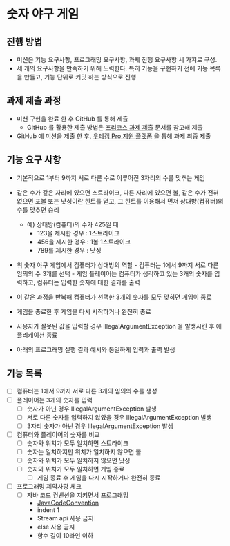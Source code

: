 # 숫자 야구 게임
## 진행 방법
- 미션은 기능 요구사항, 프로그래밍 요구사항, 과제 진행 요구사항 세 가지로 구성.
- 세 개의 요구사항을 만족하기 위해 노력한다. 특히 기능을 구현하기 전에 기능 목록을 만들고, 기능 단위로 커밋 하는 방식으로 진행

## 과제 제출 과정
- 미션 구현을 완료 한 후 GitHub 를 통해 제출
    - GitHub 를 활용한 제출 방법은 [프리코스 과제 제출](https://github.com/next-step/nextstep-docs/tree/master/precourse) 문서를 참고해 제출
- GitHub 에 미션을 제출 한 후, [우테켐 Pro 지원 플랫폼](https://apply.techcourse.co.kr/) 을 통해 과제 최종 제출

## 기능 요구 사항
- 기본적으로 1부터 9까지 서로 다른 수로 이루어진 3자리의 수를 맞추는 게임

- 같은 수가 같은 자리에 있으면 스트라이크, 다른 자리에 있으면 볼, 같은 수가 전혀 없으면 포볼 또는 낫싱이란 힌트를 얻고, 그 힌트를 이용해서 먼저 상대방(컴퓨터)의 수를 맞추면 승리
    - 예) 상대방(컴퓨터)의 수가 425일 때
        - 123을 제시한 경우 : 1스트라이크
        - 456을 제시한 경우 : 1볼 1스트라이크
        - 789를 제시한 경우 : 낫싱
- 위 숫자 야구 게임에서 컴퓨터가 상대방의 역할 - 컴퓨터는 1에서 9까지 서로 다른 임의의 수 3개를 선택 - 게임 플레이어는 컴퓨터가 생각하고 있는 3개의 숫자를 입력하고, 컴퓨터는 입력한 숫자에 대한 결과를 출력
- 이 같은 과정을 반복해 컴퓨터가 선택한 3개의 숫자를 모두 맞히면 게임이 종료
- 게임을 종료한 후 게임을 다시 시작하거나 완전히 종료
- 사용자가 잘못된 값을 입력할 경우 IllegalArgumentException 을 발생시킨 후 애플리케이션 종료
- 아래의 프로그래밍 실행 결과 예시와 동일하게 입력과 출력 발생

## 기능 목록
- [ ] 컴퓨터는 1에서 9까지 서로 다른 3개의 임의의 수를 생성
- [ ] 플레이어는 3개의 숫자를 입력
    - [ ] 숫자가 아닌 경우 IllegalArgumentException 발생
    - [ ] 서로 다른 숫자를 입력하지 않았을 경우 IllegalArgumentException 발생
    - [ ] 3자리 숫자가 아닌 경우 IllegalArgumentException 발생
- [ ] 컴퓨터와 플레이어의 숫자를 비교
    - [ ] 숫자와 위치가 모두 일치하면 스트라이크
    - [ ] 숫자는 일치하지만 위치가 일치하지 않으면 볼
    - [ ] 숫자와 위치가 모두 일치하지 않으면 낫싱
    - [ ] 숫자와 위치가 모두 일치하면 게임 종료
        - [ ] 게임 종료 후 게임을 다시 시작하거나 완전히 종료
- [ ] 프로그래밍 제약사항 체크
    - [ ] 자바 코드 컨벤션을 지키면서 프로그래밍
        - [JavaCodeConvention](https://github.com/woowacourse/woowacourse-docs/tree/master/styleguide/java)
        - indent 1
        - Stream api 사용 금지
        - else 사용 금지
        - 함수 길이 10라인 이하